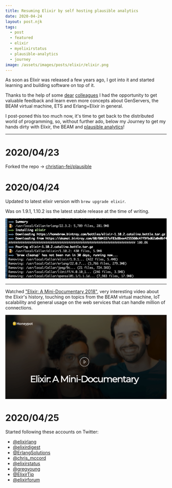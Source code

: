 ```yaml
---
title: Resuming Elixir by self hosting plausible analytics
date: 2020-04-24
layout: post.njk
tags:
  - post
  - featured
  - elixir
  - myelixirstatus
  - plausible-analytics
  - journey
image: /assets/images/posts/elixir/elixir.png
---
```


As soon as Elixir was released a few years ago, I got into it and started learning and building software on top of it.

Thanks to the help of some [dear](https://twitter.com/pdincau) [colleagues](https://twitter.com/joebew42) I had the opportunity to get valuable feedback and learn even more concepts about GenServers, the BEAM virtual machine, ETS and Erlang+Elixir in general.

I post-poned this too much now, it's time to get back to the distributed world of programming, so, without further ado, below my Journey to get my hands dirty with Elixir, the BEAM and [plausible analytics](http://plausible.io/)!

---

# 2020/04/23

Forked the repo -> [christian-fei/plausible](https://github.com/christian-fei/plausible)

# 2020/04/24

Updated to latest elixir version with `brew upgrade elixir`.

Was on 1.9.1, 1.10.2 iss the latest stable release at the time of writing.

![elixir 1.10.2 installation](/assets/images/posts/elixir/elixir-1.10.2-installation.png)

---

Watched ["Elixir: A Mini-Documentary 2018"](https://doc.honeypot.io/elixir-documentary-2018/), very interesting video about the Elixir's history, touching on topics from the BEAM virtual machine, IoT scalability and general usage on the web services that can handle million of connections.

[![elixir mini documentary](/assets/images/posts/elixir/elixir-mini-documentary.png)](https://doc.honeypot.io/elixir-documentary-2018/)

# 2020/04/25

Started following these accounts on Twitter:
- [@elixirlang](https://twitter.com/elixirlang)
- [@elixirdigest](https://twitter.com/elixirdigest)
- [@ErlangSolutions](https://twitter.com/ErlangSolutions)
- [@chris_mccord](https://twitter.com/chris_mccord)
- [@elixirstatus](https://twitter.com/elixirstatus)
- [@gregyoung](https://twitter.com/gregyoung)
- [@ElixirTip](https://twitter.com/ElixirTip)
- [@elixirforum](https://twitter.com/elixirforum)
